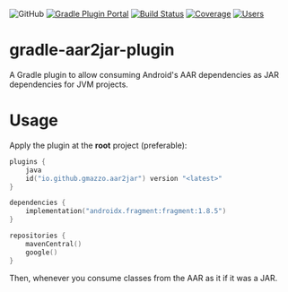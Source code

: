 ![GitHub](https://img.shields.io/github/license/gmazzo/gradle-aar2jar-plugin)
[![Gradle Plugin Portal](https://img.shields.io/gradle-plugin-portal/v/io.github.gmazzo.aar2jar)](https://plugins.gradle.org/plugin/io.github.gmazzo.aar2jar)
[![Build Status](https://github.com/gmazzo/gradle-aar2jar-plugin/actions/workflows/build.yaml/badge.svg)](https://github.com/gmazzo/gradle-aar2jar-plugin/actions/workflows/build.yaml)
[![Coverage](https://codecov.io/gh/gmazzo/gradle-aar2jar-plugin/branch/main/graph/badge.svg?token=D5cDiPWvcS)](https://codecov.io/gh/gmazzo/gradle-aar2jar-plugin)
[![Users](https://img.shields.io/badge/users_by-Sourcegraph-purple)](https://sourcegraph.com/search?q=content:io.github.gmazzo.aar2jar+-repo:github.com/gmazzo/gradle-aar2jar-plugin)

# gradle-aar2jar-plugin
A Gradle plugin to allow consuming Android's AAR dependencies as JAR dependencies for JVM projects.

# Usage
Apply the plugin at the **root** project (preferable):
```kotlin
plugins {
    java
    id("io.github.gmazzo.aar2jar") version "<latest>" 
}

dependencies {
    implementation("androidx.fragment:fragment:1.8.5")
}

repositories {
    mavenCentral()
    google()
}
```

Then, whenever you consume classes from the AAR as it if it was a JAR.
